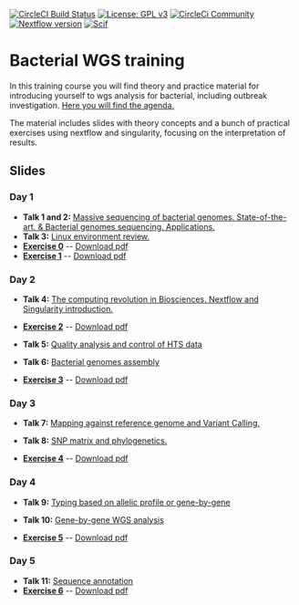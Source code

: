 [![CircleCI Build Status](https://circleci.com/gh/circleci/circleci-docs.svg?style=shield)](https://circleci.com/gh/BU-ISCIII/bacterial_wgs_training) [![License: GPL v3](https://img.shields.io/badge/License-GPL%20v3-blue.svg)](https://www.gnu.org/licenses/gpl-3.0) [![CircleCi Community](https://img.shields.io/badge/community-CircleCI%20Discuss-343434.svg)](https://discuss.circleci.com) [![Nextflow version](https://img.shields.io/badge/nextflow->0.29.0-green.svg)](http://nextflow.io) [![Scif](https://img.shields.io/badge/Filesystem-Scientific-brightgreen.svg)](https://sci-f.github.io)

# Bacterial WGS training
In this training course you will find theory and practice material for introducing yourself to wgs analysis for bacterial, including outbreak investigation. [Here you will find the agenda.](slides/20221023_4ED_curso_SeqGenBac_agenda.pdf)

The material includes slides with theory concepts and a bunch of practical exercises using nextflow and singularity, focusing on the interpretation of results.

## Slides
### Day 1
- **Talk 1 and 2:** [Massive sequencing of bacterial genomes. State-of-the-art. & Bacterial genomes sequencing. Applications.](slides/talk1/20221024_4ED_curso_SeqGenBac_session1.1-2_Introduccion_ICuesta.pdf)
- **Talk 3:** [Linux environment review.](slides/talk2/curso_SeqGenBac_session1.2_linux.pdf)
- [**Exercise 0**](exercises/00_SetUp.md) -- [Download pdf](exercises/00_Setup.pdf)
- [**Exercise 1**](exercises/01_LinuxBasicCommands.md) -- [Download pdf](exercises/01_LinuxBasicCommands.pdf)

### Day 2
- **Talk 4:** [The computing revolution in Biosciences. Nextflow and Singularity introduction.](slides/talk3/curso_SeqGenBac_ChangingComputingParadigm.pdf)
- [**Exercise 2**](exercises/02_NextflowSingularity.md) -- [Download pdf](exercises/02_LinuxNextflowSingularity.pdf)

- **Talk 5:** [Quality analysis and control of HTS data](slides/talk5/curso_SeqGenBac_session2.2_quality_assesment.pdf)

- **Talk 6:** [Bacterial genomes assembly](slides/talk6/20221025_4ED_curso_SeqGenBac_session2.3_assembly_ICuesta.pdf)

- [**Exercise 3**](exercises/02_QualityAndAssembly.md) -- [Download pdf](exercises/02_QualityAndAssembly.pdf)

### Day 3
- **Talk 7:** [Mapping against reference genome and Variant Calling.](slides/talk7/curso_SeqGenBac_session3.1_MappingAndVariantCalling.pdf)
- **Talk 8:** [SNP matrix and phylogenetics.](slides/talk8/curso_SeqGenBac_session3.2_SNPMatrixAndPhylogenetics.pdf)

- [**Exercise 4**](exercises/03_outbreakSNP.md) -- [Download pdf](exercises/03_outbreakSNP.pdf)

### Day 4
- **Talk 9:** [Typing based on allelic profile or gene-by-gene](slides/talk9/20221027_4ED_curso_SeqGenBac_session4.1_tipificacion-gen-by-gene_ICuesta.pdf)
- **Talk 10:** [Gene-by-gene WGS analysis](slides/talk10/curso_SeqGenBac_session4.2_GeneByGenevsSNPs.pdf)

- [**Exercise 5**](exercises/04_outbreakcgMLST.md) -- [Download pdf](exercises/04_outbreakcgMLST.pdf)

### Day 5
- **Talk 11:** [Sequence annotation](slides/talk11/20221028_4ED_curso_SeqGenBac_session5.1_annotation_ICuesta.pdf)
- [**Exercise 6**](exercises/05_annotation.md) -- [Download pdf](exercises/05_annotation.pdf)
